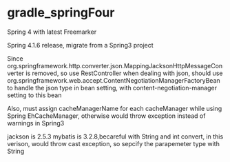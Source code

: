 # gradle_springFour
Spring 4 with latest Freemarker

Spring 4.1.6 release, migrate from a Spring3 project

Since org.springframework.http.converter.json.MappingJacksonHttpMessageConverter is removed,
so use RestController when dealing with json,
should use org.springframework.web.accept.ContentNegotiationManagerFactoryBean to handle the json type in bean setting,
with content-negotiation-manager setting to this bean

Also, must assign cacheManagerName for each cacheManager while using Spring EhCacheManager, otherwise would throw exception
instead of warnings in Spring3

jackson is 2.5.3
mybatis is 3.2.8,becareful with String and int convert, in this verison, would throw cast exception, so sepcify the parapemeter type with String

